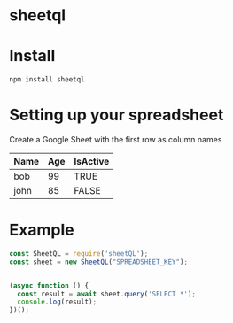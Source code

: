 sheetql
=======


Install
=======
```bash
npm install sheetql
```


Setting up your spreadsheet
===========================
Create a Google Sheet with the first row as column names

| Name | Age | IsActive |
| ---- | ---- | ---- |
| bob | 99 | TRUE |
| john | 85 | FALSE |


Example
=======
```javascript
const SheetQL = require('sheetQL');
const sheet = new SheetQL("SPREADSHEET_KEY");


(async function () {
  const result = await sheet.query('SELECT *');
  console.log(result);
})();
```
